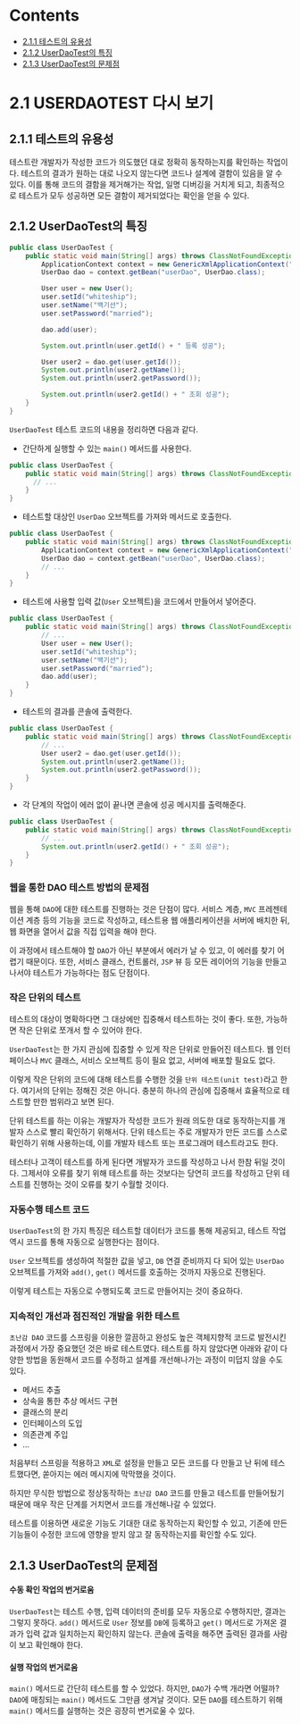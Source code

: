 # Contents

- [2.1.1 테스트의 유용성](#211-테스트의-유용성)
- [2.1.2 UserDaoTest의 특징](#212-UserDaoTest의-특징)
- [2.1.3 UserDaoTest의 문제점](#213-UserDaoTest의-문제점)

# 2.1 USERDAOTEST 다시 보기

## 2.1.1 테스트의 유용성

테스트란 개발자가 작성한 코드가 의도했던 대로 정확히 동작하는지를 확인하는 작업이다. 테스트의 결과가 원하는 대로 나오지 않는다면 코드나 설계에 결함이 있음을 알 수 있다. 이를 통해 코드의 결함을 제거해가는 작업, 일명 디버깅을 거치게 되고, 최종적으로 테스트가 모두 성공하면 모든 결함이 제거되었다는 확인을 얻을 수 있다.

## 2.1.2 UserDaoTest의 특징

```java
public class UserDaoTest {
    public static void main(String[] args) throws ClassNotFoundException, SQLException {
        ApplicationContext context = new GenericXmlApplicationContext("applicationContext.xml");
        UserDao dao = context.getBean("userDao", UserDao.class);

        User user = new User();
        user.setId("whiteship");
        user.setName("백기선");
        user.setPassword("married");

        dao.add(user);

        System.out.println(user.getId() + " 등록 성공");

        User user2 = dao.get(user.getId());
        System.out.println(user2.getName());
        System.out.println(user2.getPassword());

        System.out.println(user2.getId() + " 조회 성공");
    }
}
```

`UserDaoTest` 테스트 코드의 내용을 정리하면 다음과 같다.

- 간단하게 실행할 수 있는 `main()` 메서드를 사용한다.

```java
public class UserDaoTest {
    public static void main(String[] args) throws ClassNotFoundException, SQLException {
      // ...
    }
}
```

- 테스트할 대상인 `UserDao` 오브젝트를 가져와 메서드로 호출한다.

```java
public class UserDaoTest {
    public static void main(String[] args) throws ClassNotFoundException, SQLException {
        ApplicationContext context = new GenericXmlApplicationContext("applicationContext.xml");
        UserDao dao = context.getBean("userDao", UserDao.class);
        // ...
    }
}
```

- 테스트에 사용할 입력 값(`User` 오브젝트)을 코드에서 만들어서 넣어준다.

```java
public class UserDaoTest {
    public static void main(String[] args) throws ClassNotFoundException, SQLException {
        // ...
        User user = new User();
        user.setId("whiteship");
        user.setName("백기선");
        user.setPassword("married");
        dao.add(user);
    }
}
```

- 테스트의 결과를 콘솔에 출력한다.

```java
public class UserDaoTest {
    public static void main(String[] args) throws ClassNotFoundException, SQLException {
        // ...
        User user2 = dao.get(user.getId());
        System.out.println(user2.getName());
        System.out.println(user2.getPassword());
    }
}
```

- 각 단계의 작업이 에러 없이 끝나면 콘솔에 성공 메시지를 출력해준다.

```java
public class UserDaoTest {
    public static void main(String[] args) throws ClassNotFoundException, SQLException {
        // ...
        System.out.println(user2.getId() + " 조회 성공");
    }
}
```

### 웹을 통한 DAO 테스트 방법의 문제점

웹을 통해 `DAO`에 대한 테스트를 진행하는 것은 단점이 많다. 서비스 계층, `MVC` 프레젠테이션 계층 등의 기능을 코드로 작성하고, 테스트용 웹 애플리케이션을 서버에 배치한 뒤, 웹 화면을 열어서 값을 직접 입력을 해야 한다.

이 과정에서 테스트해야 할 `DAO`가 아닌 부분에서 에러가 날 수 있고, 이 에러를 찾기 어렵기 때문이다. 또한, 서비스 클래스, 컨트롤러, `JSP` 뷰 등 모든 레이어의 기능을 만들고 나서야 테스트가 가능하다는 점도 단점이다.

### 작은 단위의 테스트

테스트의 대상이 명확하다면 그 대상에만 집중해서 테스트하는 것이 좋다. 또한, 가능하면 작은 단위로 쪼개서 할 수 있어야 한다.

`UserDaoTest`는 한 가지 관심에 집중할 수 있게 작은 단위로 만들어진 테스트다. 웹 인터페이스나 `MVC` 클래스, 서비스 오브젝트 등이 필요 없고, 서버에 배포할 필요도 없다.

이렇게 작은 단위의 코드에 대해 테스트를 수행한 것을 `단위 테스트(unit test)`라고 한다. 여기서의 단위는 정해진 것은 아니다. 충분히 하나의 관심에 집중해서 효율적으로 테스트할 만한 범위라고 보면 된다.

단위 테스트를 하는 이유는 개발자가 작성한 코드가 원래 의도한 대로 동작하는지를 개발자 스스로 빨리 확인하기 위해서다. 단위 테스트는 주로 개발자가 만든 코드를 스스로 확인하기 위해 사용하는데, 이를 개발자 테스트 또는 프로그래머 테스트라고도 한다.

테스터나 고객이 테스트를 하게 된다면 개발자가 코드를 작성하고 나서 한참 뒤일 것이다. 그제서야 오류를 찾기 위해 테스트를 하는 것보다는 당연히 코드를 작성하고 단위 테스트를 진행하는 것이 오류를 찾기 수월할 것이다.

### 자동수행 테스트 코드

`UserDaoTest`의 한 가지 특징은 테스트할 데이터가 코드를 통해 제공되고, 테스트 작업 역시 코드를 통해 자동으로 실행한다는 점이다.

`User` 오브젝트를 생성하여 적절한 값을 넣고, `DB` 연결 준비까지 다 되어 있는 `UserDao` 오브젝트를 가져와 `add()`, `get()` 메서드를 호출하는 것까지 자동으로 진행된다.

이렇게 테스트는 자동으로 수행되도록 코드로 만들어지는 것이 중요하다.

### 지속적인 개선과 점진적인 개발을 위한 테스트

`초난감 DAO` 코드를 스프링을 이용한 깔끔하고 완성도 높은 객체지향적 코드로 발전시킨 과정에서 가장 중요했던 것은 바로 테스트였다. 테스트를 하지 않았다면 아래와 같이 다양한 방법을 동원해서 코드를 수정하고 설계를 개선해나가는 과정이 미덥지 않을 수도 있다.

- 메서드 추출
- 상속을 통한 추상 메서드 구현
- 클래스의 분리
- 인터페이스의 도입
- 의존관계 주입
- ...

처음부터 스프링을 적용하고 `XML`로 설정을 만들고 모든 코드를 다 만들고 난 뒤에 테스트했다면, 쏟아지는 에러 메시지에 막막했을 것이다.

하지만 무식한 방법으로 정상동작하는 `초난감 DAO` 코드를 만들고 테스트를 만들어뒀기 때문에 매우 작은 단계를 거치면서 코드를 개선해나갈 수 있었다.

테스트를 이용하면 새로운 기능도 기대한 대로 동작하는지 확인할 수 있고, 기존에 만든 기능들이 수정한 코드에 영향을 받지 않고 잘 동작하는지를 확인할 수도 있다.

## 2.1.3 UserDaoTest의 문제점

#### 수동 확인 작업의 번거로움

`UserDaoTest`는 테스트 수행, 입력 데이터의 준비를 모두 자동으로 수행하지만, 결과는 그렇지 못하다. `add()` 메서드로 `User` 정보를 `DB`에 등록하고 `get()` 메서드로 가져온 결과가 입력 값과 일치하는지 확인하지 않는다. 콘솔에 출력을 해주면 출력된 결과를 사람이 보고 확인해야 한다.

#### 실행 작업의 번거로움

`main()` 메서드로 간단히 테스트를 할 수 있었다. 하지만, `DAO`가 수백 개라면 어떨까? `DAO`에 매칭되는 `main()` 메서드도 그만큼 생겨날 것이다. 모든 `DAO`를 테스트하기 위해 `main()` 메서드를 실행하는 것은 굉장히 번거로울 수 있다.
